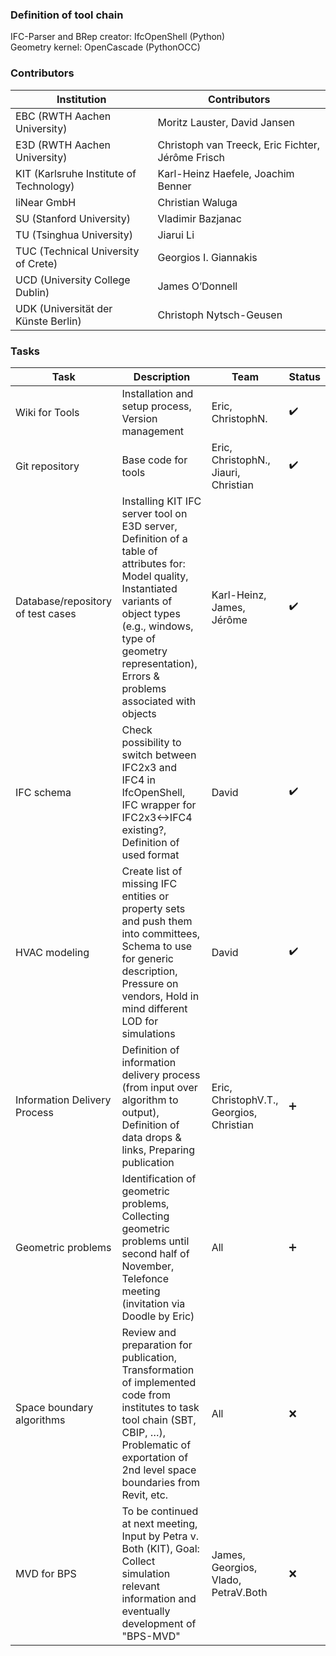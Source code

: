 ### Definition of tool chain
IFC-Parser and BRep creator: IfcOpenShell (Python)  
Geometry kernel: OpenCascade (PythonOCC)  

### Contributors
| Institution| Contributors	|
|-----	|------- |
| EBC (RWTH Aachen University) | Moritz Lauster, David Jansen |
| E3D (RWTH Aachen University) | Christoph van Treeck, Eric Fichter, Jérôme Frisch |
| KIT (Karlsruhe Institute of Technology) | Karl-Heinz Haefele, Joachim Benner |
| liNear GmbH	 | Christian Waluga |
| SU (Stanford University) | Vladimir Bazjanac |
| TU (Tsinghua University)	 | Jiarui Li |
| TUC (Technical University of Crete)	 | Georgios I. Giannakis |
| UCD (University College Dublin)		| James O’Donnell |
| UDK (Universität der Künste Berlin)	 | Christoph Nytsch-Geusen |

### Tasks
| Task | Description |Team|Status|
|-----	|------- |------- |------- |
| Wiki for Tools | Installation and setup process, Version management | Eric, ChristophN. | :heavy_check_mark: 
| Git repository | Base code for tools | Eric, ChristophN., Jiauri, Christian | :heavy_check_mark:
| Database/repository of test cases | Installing KIT IFC server tool on E3D server, Definition of a table of attributes for: Model quality, Instantiated variants of object types (e.g., windows, type of geometry representation), Errors & problems associated with objects  | Karl-Heinz, James, Jérôme | :heavy_check_mark: 
| IFC schema | Check possibility to switch between IFC2x3 and IFC4 in IfcOpenShell, IFC wrapper for IFC2x3<->IFC4 existing?, Definition of used format  | David  |  :heavy_check_mark:    
| HVAC modeling | Create list of missing IFC entities or property sets and push them into committees, Schema to use for generic description, Pressure on vendors, Hold in mind different LOD for simulations | David |  :heavy_check_mark:  
| Information Delivery Process | Definition of information delivery process (from input over algorithm to output), Definition of data drops & links, Preparing publication | Eric, ChristophV.T., Georgios, Christian | :heavy_plus_sign: 
| Geometric problems | Identification of geometric problems, Collecting geometric problems until second half of November, Telefonce meeting (invitation via Doodle by Eric)  | All | :heavy_plus_sign:
| Space boundary algorithms | Review and preparation for publication, Transformation of implemented code from institutes to task tool chain (SBT, CBIP, …), Problematic of exportation of 2nd level space boundaries from Revit, etc. | All | :x:
| MVD for BPS | To be continued at next meeting, Input by Petra v. Both (KIT), Goal: Collect simulation relevant information and eventually development of "BPS-MVD" | James, Georgios, Vlado, PetraV.Both | :x:
